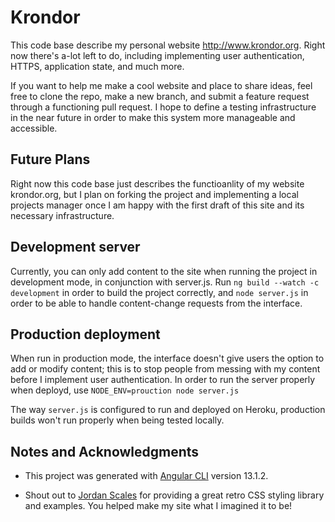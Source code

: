 # Krondor

This code base describe my personal website http://www.krondor.org. Right now there's a-lot left to do, including implementing user authentication, HTTPS, application state, and much more.

If you want to help me make a cool website and place to share ideas, feel free to clone the repo, make a new branch, and submit a feature request through a functioning pull request. I hope to define a testing infrastructure in the near future in order to make this system more manageable and accessible.

## Future Plans

Right now this code base just describes the functioanlity of my website krondor.org, but I plan on forking the project and implementing a local projects manager once I am happy with the first draft of this site and its necessary infrastructure.

## Development server

Currently, you can only add content to the site when running the project in development mode, in conjunction with server.js. 
Run `ng build --watch -c development` in order to build the project correctly, and `node server.js` in order to be able to handle content-change requests from the interface.

## Production deployment

When run in production mode, the interface doesn't give users the option to add or modify content; this is to stop people from messing with my content before I implement user authentication.
In order to run the server properly when deployd, use `NODE_ENV=prouction node server.js`

The way `server.js` is configured to run and deployed on Heroku, production builds won't run properly when being tested locally.
## Notes and Acknowledgments 
 - This project was generated with [Angular CLI](https://github.com/angular/angular-cli) version 13.1.2.

 - Shout out to [Jordan Scales](https://github.com/jdan) for providing a great retro CSS styling library and examples. You helped make my site what I imagined it to be!

